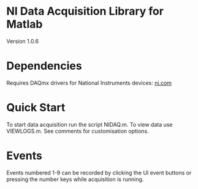 # NI Data Acquisition Library for Matlab
Version 1.0.6

# Dependencies
Requires DAQmx drivers for National Instruments devices: [ni.com](http://www.ni.com/download/ni-daqmx-16.0/6120/en/) 

# Quick Start
To start data acquisition run the script NIDAQ.m. 
To view data use VIEWLOGS.m.
See comments for customisation options.

# Events
Events numbered 1-9 can be recorded by clicking the UI event buttons or pressing the number keys while acquisition is running.
